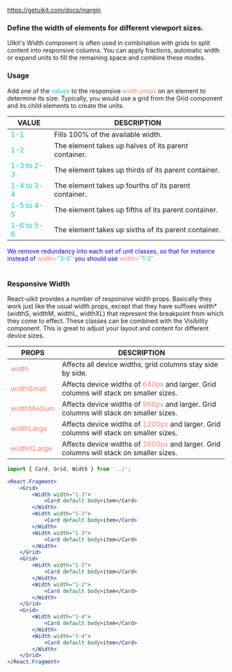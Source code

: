 https://getuikit.com/docs/margin

### Define the width of elements for different viewport sizes.
UIkit's Width component is often used in combination with grids to split content into responsive columns.
You can apply fractions, automatic width or expand units to fill the remaining space and combine these modes.

### Usage
Add one of the <span style="color:darkturquoise">values</span> to the responsive <span style="color:salmon">width props</span> on an element to determine its size.
Typically, you would use a grid from the Grid component and its child elements to create the units.

| VALUE  | DESCRIPTION |
| ----- | ----------- |
| <span style="color:darkturquoise">1-1</span> | Fills 100% of the available width. |
| <span style="color:darkturquoise">1-2</span> | The element takes up halves of its parent container. |
| <span style="color:darkturquoise">1-3 to 2-3</span> | The element takes up thirds of its parent container. |
| <span style="color:darkturquoise">1-4 to 3-4</span> | The element takes up fourths of its parent container. |
| <span style="color:darkturquoise">1-5 to 4-5</span> | The element takes up fifths of its parent container. |
| <span style="color:darkturquoise">1-6 to 5-6</span> | The element takes up sixths of its parent container. |

<span style="color:blue">We remove redundancy into each set of unit classes, so that for instance instead of </span><span style="color:salmon">width="</span><span style="color:darkturquoise">3-6</span><span style="color:salmon">" </span> <span style="color:blue"> you should use </span><span style="color:salmon">width="</span><span style="color:darkturquoise">1-2</span><span style="color:salmon">"</span><br /><br />

### Responsive Width
React-uikit provides a number of responsive width props.
Basically they work just like the usual width props, except that they have suffixes width* (widthS, widthM, widthL, widthXL) that represent the breakpoint from which they come to effect.
These classes can be combined with the Visibility component.
This is great to adjust your layout and content for different device sizes.

| PROPS  | DESCRIPTION |
| ----- | ----------- |
| <span style="color:salmon">width</span> | Affects all device widths, grid columns stay side by side. |
| <span style="color:salmon">widthSmall</span> | Affects device widths of <span style="color:salmon">640px</span> and larger. Grid columns will stack on smaller sizes. |
| <span style="color:salmon">widthMedium</span> | Affects device widths of <span style="color:salmon">960px</span> and larger. Grid columns will stack on smaller sizes. |
| <span style="color:salmon">widthLarge</span> | Affects device widths of <span style="color:salmon">1200px</span> and larger. Grid columns will stack on smaller sizes. |
| <span style="color:salmon">widthXLarge</span> | Affects device widths of <span style="color:salmon">1600px</span> and larger. Grid columns will stack on smaller sizes. |

```jsx
import { Card, Grid, Width } from '../';

<React.Fragment>
    <Grid>
        <Width width="1-3">
            <Card default body>item</Card>
        </Width>
        <Width width="1-3">
            <Card default body>item</Card>
        </Width>
        <Width width="1-3">
            <Card default body>item</Card>
        </Width>
    </Grid>
    <Grid>
        <Width width="1-2">
            <Card default body>item</Card>
        </Width>
        <Width width="1-2">
            <Card default body>item</Card>
        </Width>
    </Grid>
    <Grid>
        <Width width="1-4">
            <Card default body>item</Card>
        </Width>
        <Width width="3-4">
            <Card default body>item</Card>
        </Width>
    </Grid>
</React.Fragment>
```
